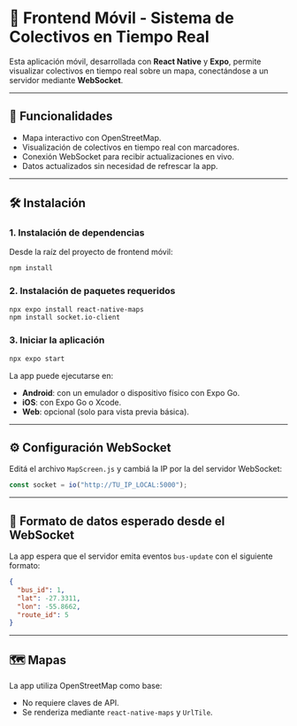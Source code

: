 # 📱 Frontend Móvil - Sistema de Colectivos en Tiempo Real

Esta aplicación móvil, desarrollada con **React Native** y **Expo**, permite visualizar colectivos en tiempo real sobre un mapa, conectándose a un servidor mediante **WebSocket**.

---

## 🚀 Funcionalidades

- Mapa interactivo con OpenStreetMap.
- Visualización de colectivos en tiempo real con marcadores.
- Conexión WebSocket para recibir actualizaciones en vivo.
- Datos actualizados sin necesidad de refrescar la app.

---

## 🛠️ Instalación

### 1. Instalación de dependencias

Desde la raíz del proyecto de frontend móvil:

```bash
npm install
```

### 2. Instalación de paquetes requeridos

```bash
npx expo install react-native-maps
npm install socket.io-client
```

### 3. Iniciar la aplicación

```bash
npx expo start
```

La app puede ejecutarse en:

- **Android**: con un emulador o dispositivo físico con Expo Go.
- **iOS**: con Expo Go o Xcode.
- **Web**: opcional (solo para vista previa básica).

---

## ⚙️ Configuración WebSocket

Editá el archivo `MapScreen.js` y cambiá la IP por la del servidor WebSocket:

```js
const socket = io("http://TU_IP_LOCAL:5000");
```

---

## 🧪 Formato de datos esperado desde el WebSocket

La app espera que el servidor emita eventos `bus-update` con el siguiente formato:

```json
{
  "bus_id": 1,
  "lat": -27.3311,
  "lon": -55.8662,
  "route_id": 5
}
```

---

## 🗺️ Mapas

La app utiliza OpenStreetMap como base:

- No requiere claves de API.
- Se renderiza mediante `react-native-maps` y `UrlTile`.

